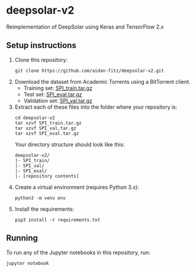 # deepsolar-v2
Reimplementation of DeepSolar using Keras and TensorFlow 2.x

## Setup instructions

1. Clone this repository:
    ```
    git clone https://github.com/aidan-fitz/deepsolar-v2.git
    ```
2. Download the dataset from Academic Torrents using a BitTorrent client.
    - Training set: [SPI_train.tar.gz](https://academictorrents.com/details/8649f33cf8d661cbf3290bd4216c6ac637b777e0)
    - Test set: [SPI_eval.tar.gz](https://academictorrents.com/details/0a3344160f3bb1b6a82f2552cf8503d25e1b6b48)
    - Validation set: [SPI_val.tar.gz](https://academictorrents.com/details/f0977a00ca9d61eefdfa232515ac6690d3b56fc5)
3. Extract each of these files into the folder where your repository is:
    ```
    cd deepsolar-v2
    tar xzvf SPI_train.tar.gz
    tar xzvf SPI_val.tar.gz
    tar xzvf SPI_eval.tar.gz
    ```
    Your directory structure should look like this:
    ```
    deepsolar-v2/
    |- SPI_train/
    |- SPI_val/
    |- SPI_eval/
    |- [repository contents]
    ```
4. Create a virtual environment (requires Python 3.x):
    ```
    python3 -m venv env
    ```
5. Install the requirements:
    ```
    pip3 install -r requirements.txt
    ```

## Running

To run any of the Jupyter notebooks in this repository, run:
```
jupyter notebook
```
